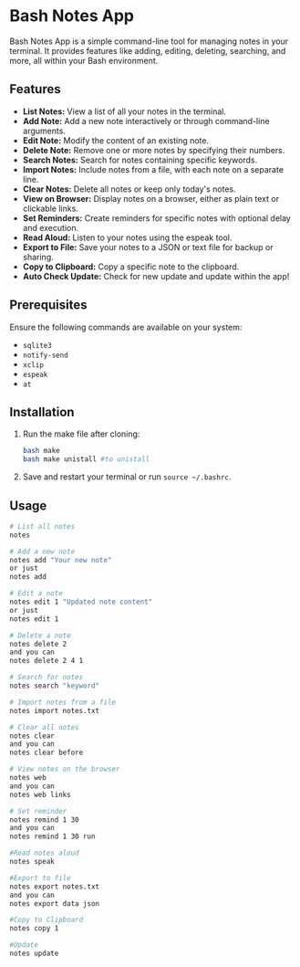 
# Bash Notes App

Bash Notes App is a simple command-line tool for managing notes in your terminal. It provides features like adding, editing, deleting, searching, and more, all within your Bash environment.

## Features

- **List Notes:** View a list of all your notes in the terminal.
- **Add Note:** Add a new note interactively or through command-line arguments.
- **Edit Note:** Modify the content of an existing note.
- **Delete Note:** Remove one or more notes by specifying their numbers.
- **Search Notes:** Search for notes containing specific keywords.
- **Import Notes:** Include notes from a file, with each note on a separate line.
- **Clear Notes:** Delete all notes or keep only today's notes.
- **View on Browser:** Display notes on a browser, either as plain text or clickable links.
- **Set Reminders:** Create reminders for specific notes with optional delay and execution.
- **Read Aloud:** Listen to your notes using the espeak tool.
- **Export to File:** Save your notes to a JSON or text file for backup or sharing.
- **Copy to Clipboard:** Copy a specific note to the clipboard.
- **Auto Check Update:** Check for new update and update within the app!
  
## Prerequisites

Ensure the following commands are available on your system:
- `sqlite3`
- `notify-send`
- `xclip`
- `espeak`
- `at`

## Installation

1. Run the make file after cloning:

    ```bash
    bash make
    bash make unistall #to unistall
    ```

2. Save and restart your terminal or run `source ~/.bashrc`.

## Usage

```bash
# List all notes
notes

# Add a new note
notes add "Your new note"
or just
notes add

# Edit a note
notes edit 1 "Updated note content"
or just
notes edit 1

# Delete a note
notes delete 2
and you can
notes delete 2 4 1

# Search for notes
notes search "keyword"

# Import notes from a file
notes import notes.txt

# Clear all notes
notes clear
and you can
notes clear before

# View notes on the browser
notes web
and you can
notes web links

# Set reminder
notes remind 1 30
and you can
notes remind 1 30 run

#Read notes aloud
notes speak

#Export to file
notes export notes.txt
and you can
notes export data json

#Copy to Clipboard
notes copy 1

#Update
notes update
